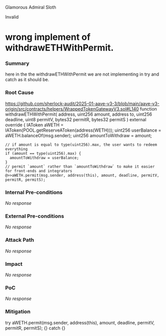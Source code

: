 Glamorous Admiral Sloth

Invalid

# wrong implement of withdrawETHWithPermit.

### Summary

here in the  the   withdrawETHWithPermit we are not implementing in try and catch as it should be.

### Root Cause


https://github.com/sherlock-audit/2025-01-aave-v3-3/blob/main/aave-v3-origin/src/contracts/helpers/WrappedTokenGatewayV3.sol#L140
 function withdrawETHWithPermit(
    address,
    uint256 amount,
    address to,
    uint256 deadline,
    uint8 permitV,
    bytes32 permitR,
    bytes32 permitS
  ) external override {
    IAToken aWETH = IAToken(POOL.getReserveAToken(address(WETH)));
    uint256 userBalance = aWETH.balanceOf(msg.sender);
    uint256 amountToWithdraw = amount;

    // if amount is equal to type(uint256).max, the user wants to redeem everything
    if (amount == type(uint256).max) {
      amountToWithdraw = userBalance;
    }
    // permit `amount` rather than `amountToWithdraw` to make it easier for front-ends and integrators
    @>>aWETH.permit(msg.sender, address(this), amount, deadline, permitV, permitR, permitS);

### Internal Pre-conditions

_No response_

### External Pre-conditions

_No response_

### Attack Path

_No response_

### Impact

_No response_

### PoC

_No response_

### Mitigation

 try
       aWETH.permit(msg.sender, address(this), amount, deadline, permitV, permitR, permitS);
    {} catch {}